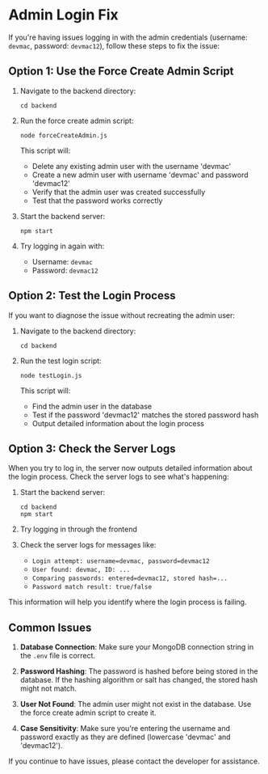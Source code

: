 # Admin Login Fix

If you're having issues logging in with the admin credentials (username: `devmac`, password: `devmac12`), follow these steps to fix the issue:

## Option 1: Use the Force Create Admin Script

1. Navigate to the backend directory:
   ```
   cd backend
   ```

2. Run the force create admin script:
   ```
   node forceCreateAdmin.js
   ```

   This script will:
   - Delete any existing admin user with the username 'devmac'
   - Create a new admin user with username 'devmac' and password 'devmac12'
   - Verify that the admin user was created successfully
   - Test that the password works correctly

3. Start the backend server:
   ```
   npm start
   ```

4. Try logging in again with:
   - Username: `devmac`
   - Password: `devmac12`

## Option 2: Test the Login Process

If you want to diagnose the issue without recreating the admin user:

1. Navigate to the backend directory:
   ```
   cd backend
   ```

2. Run the test login script:
   ```
   node testLogin.js
   ```

   This script will:
   - Find the admin user in the database
   - Test if the password 'devmac12' matches the stored password hash
   - Output detailed information about the login process

## Option 3: Check the Server Logs

When you try to log in, the server now outputs detailed information about the login process. Check the server logs to see what's happening:

1. Start the backend server:
   ```
   cd backend
   npm start
   ```

2. Try logging in through the frontend

3. Check the server logs for messages like:
   - `Login attempt: username=devmac, password=devmac12`
   - `User found: devmac, ID: ...`
   - `Comparing passwords: entered=devmac12, stored hash=...`
   - `Password match result: true/false`

This information will help you identify where the login process is failing.

## Common Issues

1. **Database Connection**: Make sure your MongoDB connection string in the `.env` file is correct.

2. **Password Hashing**: The password is hashed before being stored in the database. If the hashing algorithm or salt has changed, the stored hash might not match.

3. **User Not Found**: The admin user might not exist in the database. Use the force create admin script to create it.

4. **Case Sensitivity**: Make sure you're entering the username and password exactly as they are defined (lowercase 'devmac' and 'devmac12').

If you continue to have issues, please contact the developer for assistance.
